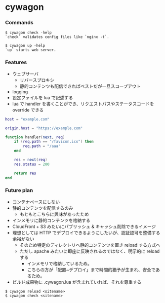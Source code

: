# cywagon

### Commands
```console
$ cywagon check -help
`check` validates config files like `nginx -t`.

$ cywagon up -help
`up` starts web server.
```

### Features
- ウェブサーバ
  - リバースプロキシ
  - 静的コンテンツも配信できればベストだが一旦スコープアウト
- logging
- 設定ファイルを lua で記述する
- lua で handler を書くことができ、リクエストパスやステータスコードを override できる

```lua
host = "example.com"

origin.host = "https://example.com"

function handler(next, req)
    if (req.path == "/favicon.ico") then
        req.path = "/aaa"
    end

    res = next(req)
    res.status = 200

    return res
end
```

### Future plan
- コンテナベースにしない
- 静的コンテンツを配信するのみ
  - もともとこちらに興味があったため
- インメモリに静的コンテンツを格納する
- CloudFront + S3 みたいにパブリッシュ & キャッシュ削除できるイメージ
- 理想としては HTTP でデプロイできるようにしたいが、認証認可を整備する余裕がない
  - そのため特定のディレクトリへ静的コンテンツを置き reload する方式へ
  - ただし apache みたいに即座に反映されるのではなく、明示的に reload する
    - インメモリで格納しているため。
    - こちらの方が「配置~デプロイ」まで時間的猶予が生まれ、安全であるため。
- ビルド成果物に .cywagon.lua が含まれていれば、それを尊重する

```console
$ cywagon reload <sitename>
$ cywagon check <sitename>
```
